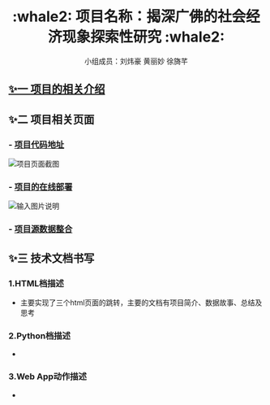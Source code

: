 
<div align="center">

<h1>:whale2: 项目名称：揭深广佛的社会经济现象探索性研究
 :whale2:</h1>

<p> 小组成员：刘炜豪 黄丽妙 徐旖芊</p>

</div>


## [✨一 项目的相关介绍](https://github.com/lynn998/End-of-term-visual-collaboration2019-12-15)

## ✨二 项目相关页面
### - [项目代码地址](https://github.com/HuangLiMiao/python-end/tree/master/Election)
![项目页面截图](https://images.gitee.com/uploads/images/2020/0105/203432_fc1bc315_2229822.png)

### - [项目的在线部署](https://github.com/HuangLiMiao)
![输入图片说明](https://images.gitee.com/uploads/images/2020/0105/204033_6b066039_2229822.gif "2.gif")

### - [项目源数据整合](https://github.com/HuangLiMiao/python-end/tree/master/data)


## ✨三 技术文档书写

### 1.HTML档描述
- 主要实现了三个html页面的跳转，主要的文档有项目简介、数据故事、总结及思考

### 2.Python档描述
- 
### 3.Web App动作描述
- 


